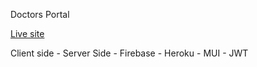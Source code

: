 Doctors Portal

[Live site](https://doctors-portal-4f993.web.app/)

Client side - Server Side - Firebase - Heroku - MUI - JWT

